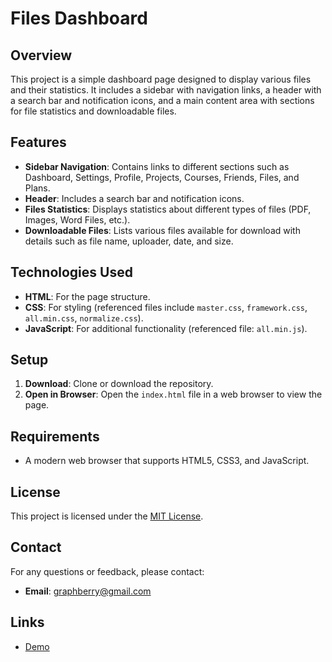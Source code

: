 # Files Dashboard

## Overview
This project is a simple dashboard page designed to display various files and their statistics. It includes a sidebar with navigation links, a header with a search bar and notification icons, and a main content area with sections for file statistics and downloadable files.

## Features
- **Sidebar Navigation**: Contains links to different sections such as Dashboard, Settings, Profile, Projects, Courses, Friends, Files, and Plans.
- **Header**: Includes a search bar and notification icons.
- **Files Statistics**: Displays statistics about different types of files (PDF, Images, Word Files, etc.).
- **Downloadable Files**: Lists various files available for download with details such as file name, uploader, date, and size.

## Technologies Used
- **HTML**: For the page structure.
- **CSS**: For styling (referenced files include `master.css`, `framework.css`, `all.min.css`, `normalize.css`).
- **JavaScript**: For additional functionality (referenced file: `all.min.js`).

## Setup
1. **Download**: Clone or download the repository.
2. **Open in Browser**: Open the `index.html` file in a web browser to view the page.

## Requirements
- A modern web browser that supports HTML5, CSS3, and JavaScript.

## License
This project is licensed under the [MIT License](LICENSE).

## Contact
For any questions or feedback, please contact:
- **Email**: [graphberry@gmail.com](mailto:graphberry@gmail.com)

## Links
- [Demo](#)
